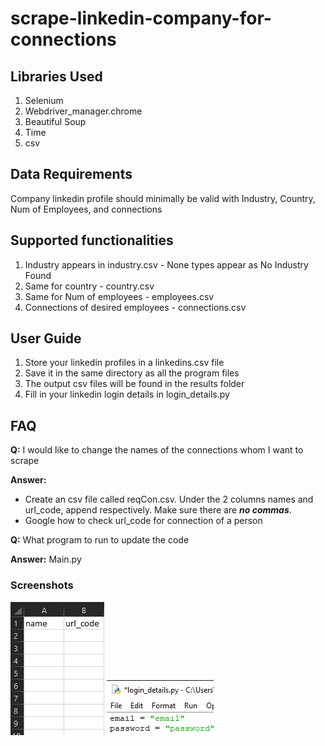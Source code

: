 # scrape-linkedin-company-for-connections

## Libraries Used
1. Selenium 
2. Webdriver_manager.chrome
3. Beautiful Soup
4. Time
5. csv


## Data Requirements
Company linkedin profile should minimally be valid with Industry, Country, Num of Employees, and connections


## Supported functionalities
1. Industry appears in industry.csv - None types appear as No Industry Found
2. Same for country - country.csv
3. Same for Num of employees - employees.csv
4. Connections of desired employees - connections.csv


## User Guide
1. Store your linkedin profiles in a linkedins.csv file
2. Save it in the same directory as all the program files
3. The output csv files will be found in the results folder
4. Fill in your linkedin login details in login_details.py

## FAQ
**Q:** I would like to change the names of the connections whom I want to scrape


**Answer:** 
- Create an csv file called reqCon.csv. Under the 2 columns names and url_code, append respectively. Make sure there are **_no commas_**.
- Google how to check url_code for connection of a person


**Q:** What program to run to update the code


**Answer:**   Main.py




### Screenshots
<img src='screenshots/reqconexample.png' >
<img src='screenshots/logindetailsformat.png' >